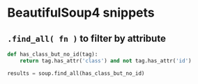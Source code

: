 # BeautifulSoup4 snippets

## `.find_all( fn )` to filter by attribute

```python
def has_class_but_no_id(tag):
    return tag.has_attr('class') and not tag.has_attr('id')

results = soup.find_all(has_class_but_no_id)
```